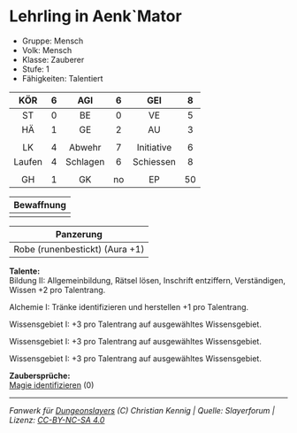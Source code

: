 # Lehrling in Aenk`Mator  
- Gruppe: Mensch  
- Volk: Mensch  
- Klasse: Zauberer  
- Stufe: 1  
- Fähigkeiten: Talentiert  


| KÖR | 6 | AGI | 6 | GEI | 8 |
| :-: | :-: | :-: | :-: | :-: | :-: |
| ST | 0 | BE | 0 | VE | 5 |
| HÄ | 1 | GE | 2 | AU | 3 |
|  |
| LK | 4 | Abwehr | 7 | Initiative | 6 |
| Laufen | 4 | Schlagen | 6 | Schiessen | 8 |
|  |
| GH | 1 | GK | no | EP | 50 |

| Bewaffnung |
| --- |
|  |


| Panzerung |
| --- |
| Robe (runenbestickt) (Aura +1) |


**Talente:**  
Bildung II: Allgemeinbildung, Rätsel lösen, Inschrift entziffern, Verständigen, Wissen +2 pro Talentrang.

Alchemie I: Tränke identifizieren und herstellen +1 pro Talentrang.

Wissensgebiet I: +3 pro Talentrang auf ausgewähltes Wissensgebiet.

Wissensgebiet I: +3 pro Talentrang auf ausgewähltes Wissensgebiet.

Wissensgebiet I: +3 pro Talentrang auf ausgewähltes Wissensgebiet.


**Zaubersprüche:**  
[Magie identifizieren](/grw/zauber/magie-identifizieren.md) (0)




___
*Fanwerk für [Dungeonslayers](https://www.dungeonslayers.net/) (C) Christian Kennig | Quelle: Slayerforum | Lizenz: [CC-BY-NC-SA 4.0](https://creativecommons.org/licenses/by-nc-sa/4.0/deed.de)*
